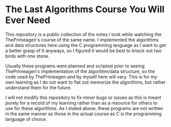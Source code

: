 # The Last Algorithms Course You Will Ever Need

This repository is a public collection of the notes I took while watching the ThePrimeagen's course of the same name. I implemented the algorithms and data structures here using the C programming language as I want to get a better grasp of it anyways, so I figured it would be best to knock out two birds with one stone.

Usually these programs were planned and scripted prior to seeing ThePrimeagen's implementation of the algorithm/data structure, so the code used by ThePrimeagen and by myself here will vary. This is for my own learning as I do not want to flat out memorize the algorithms, but rather understand them for the future.

I will not modify this repository to fix minor bugs or issues as this is meant purely for a record of my learning rather than as a resource for others to use for these algorithms. As I stated above, these programs are not written in the same manner as those in the actual course as C is the programming language of choice.
